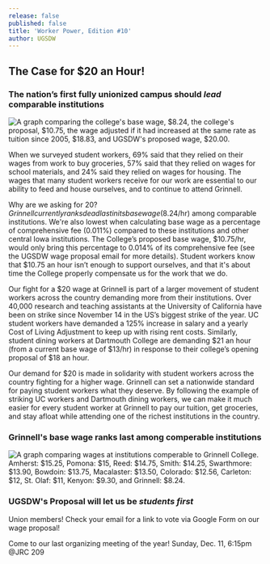 ```yaml
---
release: false
published: false
title: 'Worker Power, Edition #10'
author: UGSDW
---
```

## The Case for $20 an Hour!

### The nation’s first fully unionized campus should _lead_ comparable institutions

![A graph comparing the college's base wage, $8.24, the college's proposal, $10.75, the wage adjusted if it had increased at the same rate as tuition since 2005, $18.83, and UGSDW's proposed wage, $20.00.](https://www.ugsdw.org/assets/news/WageGraph1.jpg)

When we surveyed student workers, 69% said that they relied on their wages from work to buy groceries, 57% said that they relied on wages for school materials, and 24% said they relied on wages for housing. The wages that many student workers receive for our work are essential to our ability to feed and house ourselves, and to continue to attend Grinnell.

Why are we asking for $20? Grinnell currently ranks dead last in its base wage ($8.24/hr) among comparable institutions. We're also lowest when calculating base wage as a percentage of comprehensive fee (0.011%) compared to these institutions and other central Iowa institutions. The College’s proposed base wage, $10.75/hr, would only bring this percentage to 0.014% of its comprehensive fee (see the UGSDW wage proposal email for more details). Student workers know that $10.75 an hour isn’t enough to support ourselves, and that it's about time the College properly compensate us for the work that we do. 

Our fight for a $20 wage at Grinnell is part of a larger movement of student workers across the country demanding more from their institutions. Over 40,000 research and teaching assistants at the University of California have been on strike since November 14 in the US’s biggest strike of the year. UC student workers have demanded a 125% increase in salary and a yearly Cost of Living Adjustment to keep up with rising rent costs. Similarly, student dining workers at Dartmouth College are demanding $21 an hour (from a current base wage of $13/hr) in response to their college’s opening proposal of $18 an hour.

Our demand for $20 is made in solidarity with student workers across the country fighting for a higher wage. Grinnell can set a nationwide standard for paying student workers what they deserve. By following the example of striking UC workers and Dartmouth dining workers, we can make it much easier for every student worker at Grinnell to pay our tuition, get groceries, and stay afloat while attending one of the richest institutions in the country.

### Grinnell's base wage ranks last among comperable institutions

![A graph comparing wages at institutions comperable to Grinnell College. Amherst: $15.25, Pomona: $15, Reed: $14.75, Smith: $14.25, Swarthmore: $13.90, Bowdoin: $13.75, Macalaster: $13.50, Colorado: $12.56, Carleton: $12, St. Olaf: $11, Kenyon: $9.30, and Grinnell: $8.24.](https://www.ugsdw.org/assets/news/Screen%20Shot%202022-12-04%20at%206.30.27%20PM.png)

### UGSDW's Proposal will let us be _students first_



Union members! Check your email for a link to vote via Google Form on our wage proposal! 

Come to our last organizing meeting of the year! Sunday, Dec. 11, 6:15pm @JRC 209
